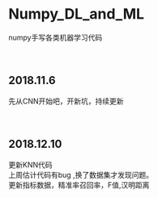# Numpy_DL_and_ML
numpy手写各类机器学习代码<br>
<br>
<br>
## 2018.11.6<br>
先从CNN开始吧，开新坑，持续更新<br>
<br>
<br>
## 2018.12.10<br>
更新KNN代码<br>
上周估计代码有bug ,换了数据集才发现问题。<br>
更新指标数据，精准率召回率，F值,汉明距离
